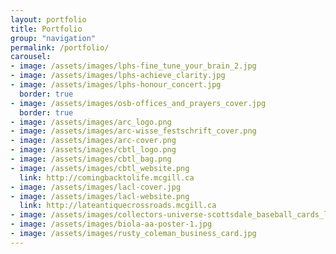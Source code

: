 ```yaml
---
layout: portfolio
title: Portfolio
group: "navigation"
permalink: /portfolio/
carousel:
- image: /assets/images/lphs-fine_tune_your_brain_2.jpg
- image: /assets/images/lphs-achieve_clarity.jpg
- image: /assets/images/lphs-honour_concert.jpg
  border: true
- image: /assets/images/osb-offices_and_prayers_cover.jpg
  border: true
- image: /assets/images/arc_logo.png
- image: /assets/images/arc-wisse_festschrift_cover.png
- image: /assets/images/arc-cover.png
- image: /assets/images/cbtl_logo.png
- image: /assets/images/cbtl_bag.png
- image: /assets/images/cbtl_website.png
  link: http://comingbacktolife.mcgill.ca
- image: /assets/images/lacl-cover.jpg
- image: /assets/images/lacl-website.png
  link: http://lateantiquecrossroads.mcgill.ca
- image: /assets/images/collectors-universe-scottsdale_baseball_cards_logo.png
- image: /assets/images/biola-aa-poster-1.jpg
- image: /assets/images/rusty_coleman_business_card.jpg
---
```


